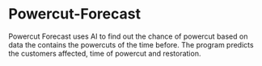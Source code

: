 # Powercut-Forecast
Powercut Forecast uses AI to find out the chance of powercut based on data the contains the powercuts of the time before. The program predicts the customers affected, time of powercut and restoration.
